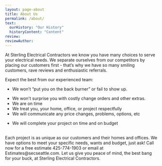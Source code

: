 ```yaml
---
layout: page-about
title: About Us
permalink: /about/
text:
  ourHistory: "Our History"
  historyContent: "Content"
review:
reviewAuthor: 
---
```


At Sterling Electrical Contractors we know you have many choices to serve your electrical needs. We separate ourselves from our competitors by placing our customers first - that’s why we have so many smiling customers, rave reviews and enthusiastic referrals.

Expect the best from our experienced team:

  * We won’t “put you on the back burner” or fail to show up.
  + We won't surprise you with costly change orders and other extras.
  + We are on time
  + We treat you, your home, office, or project respectfully
  + We will communicate any price changes, problems, options, etc
  - We will complete your project on time and on budget

<br>
Each project is as unique as our customers and their homes and offices.
We have options to meet your specific needs, wants and budget, just ask!
Call now for a free estimate 425-774-1903 or email at Estimates@secseattle.com.
Let us give you peace of mind, the best bang for your buck, at Sterling Electrical Contractors.
